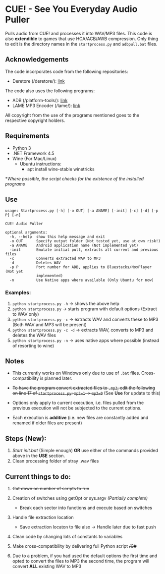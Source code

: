 # CUE! - See You Everyday Audio Puller

Pulls audio from CUE! and processes it into WAV/MP3 files. This code is also **extendible** to games that use HCA/ACB/AWB compression. Only thing to edit is the directory names in the ```startprocess.py``` and ```adbpull.bat``` files.

## Acknowledgements

The code incorporates code from the following repositories:

- Deretore (/deretore/): [link](https://github.com/OpenCGSS/DereTore)

The code also uses the following programs:

- ADB (/platform-tools/): [link](https://developer.android.com/studio/releases/platform-tools#downloads)
- LAME MP3 Encoder (/lame/): [link](https://lame.sourceforge.io/)

All copyright from the use of the programs mentioned goes to the respective copyright holders.

## Requirements

- Python 3
- .NET Framework 4.5
- Wine (For Mac/Linux)
    - Ubuntu instructions:
        - apt install wine-stable winetricks

\**Where possible, the script checks for the existence of the installed programs*

## Use

```
usage: Startprocess.py [-h] [-o OUT] [-a ANAME] [-init] [-c] [-d] [-p P] [-n]

CUE! Audio Puller

optional arguments:
  -h, --help  show this help message and exit
  -o OUT      Specify output folder (Not tested yet, use at own risk!)
  -a ANAME    Android application name (Not implemented yet)
  -init       Emulate initial pull, extracts all current and previous files
  -c          Converts extracted WAV to MP3
  -d          Deletes WAV
  -p P        Port number for ADB, applies to Bluestacks/NoxPlayer (Not yet
              implemented)
  -n          Use Native apps where available (Only Ubuntu for now)
  ```

### Examples:

  1. ```python startprocess.py -h``` → shows the above help
  2. ```python startprocess.py``` → starts program with default options (Extract to WAV only)
  3. ```python startprocess.py -c``` → extracts WAV and converts these to MP3 (Both WAV and MP3 will be present)
  4. ```python startprocess.py -c -d``` → extracts WAV, converts to MP3 and deletes the WAV files
  5. ```python startprocess.py -n``` → uses native apps where possible (instead of resorting to wine)

## Notes

- This currently works on Windows only due to use of ```.bat``` files. Cross-compatibility is planned later.

- ~~To have the program convert extracted files to ```.mp3```, edit the following on line 17 of ```startprocess.py```: ```mp3=1``` → ```mp3=0```~~ (See **Use** for update to this)
- Options only apply to current execution, i.e. files pulled from the previous execution will not be subjected to the current options.
- Each execution is **additive** (i.e. new files are constantly added and renamed if older files are present)

## Steps (New):

1. *Start init.bat* (Simple enough) **OR** use either of the commands provided above in the **USE** section.
3. Clean processing folder of stray .wav files

## Current things to do:

1. ~~Cut down on number of scripts to run~~

2. Creation of switches using getOpt or sys.argv *(Partially complete)*
   - Break each sector into functions and execute based on switches
5. Handle file extraction location
   - Save extraction locaton to file also -> Handle later due to fast push
6. Clean code by changing lots of constants to variables
7. Make cross-compatibility by delivering full Python script ~~/C#~~
8. Due to a problem, if you had used the default options the first time and opted to convert the files to MP3 the second time, the program will convert **ALL** existing WAV to MP3